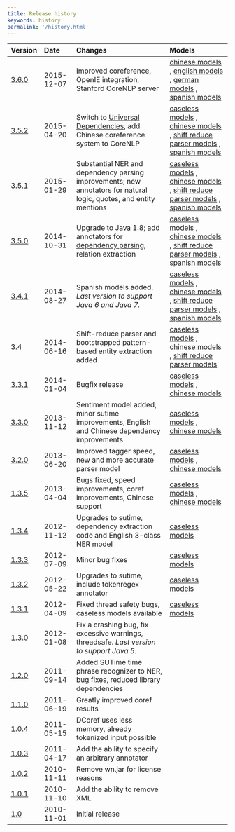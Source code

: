 ```yaml
---
title: Release history
keywords: history
permalink: '/history.html'
---
```


| Version | Date | Changes | Models |
| :--- | :------------- | :--- | :--- | 
| [3.6.0](http://nlp.stanford.edu/software/stanford-corenlp-full-2015-04-20.zip) | 2015-12-07 | Improved coreference, OpenIE integration, Stanford CoreNLP server | [chinese models](http://nlp.stanford.edu/software/stanford-chinese-corenlp-2015-10-14-models.jar) , [english models](http://nlp.stanford.edu/software/stanford-english-corenlp-2015-11-21-models.jar) , [german models](http://nlp.stanford.edu/software/stanford-english-corenlp-2015-11-21-models.jar) , [spanish models](http://nlp.stanford.edu/software/stanford-spanish-corenlp-2015-10-14-models.jar) | 
| [3.5.2](http://nlp.stanford.edu/software/stanford-corenlp-full-2015-04-20.zip) | 2015-04-20 | Switch to [Universal Dependencies](http://nlp.stanford.edu/software/stanford-dependencies.shtml#universal), add Chinese coreference system to CoreNLP | [caseless models](http://nlp.stanford.edu/software/stanford-corenlp-caseless-2015-04-20-models.jar) , [chinese models](http://nlp.stanford.edu/software/stanford-chinese-corenlp-2015-04-20-models.jar) , [shift reduce parser models](http://nlp.stanford.edu/software/stanford-srparser-2014-10-23-models.jar) , [spanish models](http://nlp.stanford.edu/software/stanford-spanish-corenlp-2015-01-08-models.jar) |
| [3.5.1](http://nlp.stanford.edu/software/stanford-corenlp-full-2015-01-29.zip) | 2015-01-29 | Substantial NER and dependency parsing improvements; new annotators for natural logic, quotes, and entity mentions | [caseless models](http://nlp.stanford.edu/software/stanford-corenlp-caseless-2014-02-25-models.jar) , [chinese models](http://nlp.stanford.edu/software/stanford-chinese-corenlp-2015-01-30-models.jar) , [shift reduce parser models](http://nlp.stanford.edu/software/stanford-srparser-2014-10-23-models.jar) , [spanish models](http://nlp.stanford.edu/software/stanford-spanish-corenlp-2015-01-08-models.jar) |
| [3.5.0](http://nlp.stanford.edu/software/stanford-corenlp-full-2014-10-31.zip) | 2014-10-31 | Upgrade to Java 1.8; add annotators for [dependency parsing](nndep.shtml), relation extraction | [caseless models](http://nlp.stanford.edu/software/stanford-corenlp-caseless-2014-02-25-models.jar) , [chinese models](http://nlp.stanford.edu/software/stanford-chinese-corenlp-2014-10-23-models.jar) , [shift reduce parser models](http://nlp.stanford.edu/software/stanford-srparser-2014-10-23-models.jar) , [spanish models](http://nlp.stanford.edu/software/stanford-spanish-corenlp-2014-10-23-models.jar) |
| [3.4.1](http://nlp.stanford.edu/software/stanford-corenlp-full-2014-08-27.zip) | 2014-08-27 | Spanish models added. _Last version to support Java 6 and Java 7._ | [caseless models](http://nlp.stanford.edu/software/stanford-corenlp-caseless-2014-02-25-models.jar) , [chinese models](http://nlp.stanford.edu/software/stanford-chinese-corenlp-2014-02-24-models.jar) , [shift reduce parser models](http://nlp.stanford.edu/software/stanford-srparser-2014-08-28-models.jar) , [spanish models](http://nlp.stanford.edu/software/stanford-spanish-corenlp-2014-08-26-models.jar) |
| [3.4](http://nlp.stanford.edu/software/stanford-corenlp-full-2014-06-16.zip) | 2014-06-16 | Shift-reduce parser and bootstrapped pattern-based entity extraction added | [caseless models](http://nlp.stanford.edu/software/stanford-corenlp-caseless-2014-02-25-models.jar) , [chinese models](http://nlp.stanford.edu/software/stanford-chinese-corenlp-2014-02-24-models.jar) , [shift reduce parser models](http://nlp.stanford.edu/software/stanford-srparser-2014-07-01-models.jar) |
| [3.3.1](http://nlp.stanford.edu/software/stanford-corenlp-full-2014-01-04.zip) | 2014-01-04 | Bugfix release | [caseless models](http://nlp.stanford.edu/software/stanford-corenlp-caseless-2013-11-12-models.jar) , [chinese models](http://nlp.stanford.edu/software/stanford-chinese-corenlp-2013-11-12-models.jar) |
| [3.3.0](http://nlp.stanford.edu/software/stanford-corenlp-full-2013-11-12.zip) | 2013-11-12 | Sentiment model added, minor sutime improvements, English and Chinese dependency improvements | [caseless models](http://nlp.stanford.edu/software/stanford-corenlp-caseless-2013-11-12-models.jar) , [chinese models](http://nlp.stanford.edu/software/stanford-chinese-corenlp-2013-11-12-models.jar) |
| [3.2.0](http://nlp.stanford.edu/software/stanford-corenlp-full-2013-06-20.zip) | 2013-06-20 | Improved tagger speed, new and more accurate parser model | [caseless models](http://nlp.stanford.edu/software/stanford-corenlp-caseless-2013-06-07-models.jar) , [chinese models](http://nlp.stanford.edu/software/stanford-chinese-corenlp-2013-06-07-models.jar) |
| [1.3.5](http://nlp.stanford.edu/software/stanford-corenlp-full-2013-04-04.zip) | 2013-04-04 | Bugs fixed, speed improvements, coref improvements, Chinese support | [caseless models](http://nlp.stanford.edu/software/stanford-corenlp-caseless-2013-03-18-models.jar) , [chinese models](http://nlp.stanford.edu/software/stanford-chinese-corenlp-2013-04-08-models.jar) |
| [1.3.4](http://nlp.stanford.edu/software/stanford-corenlp-full-2012-11-12.zip) | 2012-11-12 | Upgrades to sutime, dependency extraction code and English 3-class NER model | [caseless models](http://nlp.stanford.edu/software/stanford-corenlp-caseless-2012-11-09-models.jar) |
| [1.3.3](http://nlp.stanford.edu/software/stanford-corenlp-2012-07-09.tgz) | 2012-07-09 | Minor bug fixes | [caseless models](http://nlp.stanford.edu/software/stanford-corenlp-caseless-2012-07-04-models.jar) |
| [1.3.2](http://nlp.stanford.edu/software/stanford-corenlp-2012-05-22.tgz) | 2012-05-22 | Upgrades to sutime, include tokenregex annotator | [caseless models](http://nlp.stanford.edu/software/stanford-corenlp-caseless-2012-05-22-models.jar) |
| [1.3.1](http://nlp.stanford.edu/software/stanford-corenlp-2012-04-09.tgz) | 2012-04-09 | Fixed thread safety bugs, caseless models available | [caseless models](http://nlp.stanford.edu/software/stanford-corenlp-caseless-2012-04-09-models.jar) |
| [1.3.0](http://nlp.stanford.edu/software/stanford-corenlp-2012-01-08.tgz) | 2012-01-08 | Fix a crashing bug, fix excessive warnings, threadsafe. _Last version to support Java 5._ |
| [1.2.0](http://nlp.stanford.edu/software/stanford-corenlp-2011-09-14.tgz) | 2011-09-14 | Added SUTime time phrase recognizer to NER, bug fixes, reduced library dependencies |
| [1.1.0](http://nlp.stanford.edu/software/stanford-corenlp-v1.1.0.tgz) | 2011-06-19 | Greatly improved coref results |
| [1.0.4](http://nlp.stanford.edu/software/stanford-corenlp-v1.0.4.tgz) | 2011-05-15 | DCoref uses less memory, already tokenized input possible |
| [1.0.3](http://nlp.stanford.edu/software/stanford-corenlp-v1.0.3.tgz) | 2011-04-17 | Add the ability to specify an arbitrary annotator |
| [1.0.2](http://nlp.stanford.edu/software/stanford-corenlp-v1.0.2.tgz) | 2010-11-11 | Remove wn.jar for license reasons |
| [1.0.1](http://nlp.stanford.edu/software/stanford-corenlp-v1.0.1.tgz) | 2010-11-10 | Add the ability to remove XML |
| [1.0](http://nlp.stanford.edu/software/stanford-corenlp-v1.0.tar.gz) | 2010-11-01 | Initial release |
